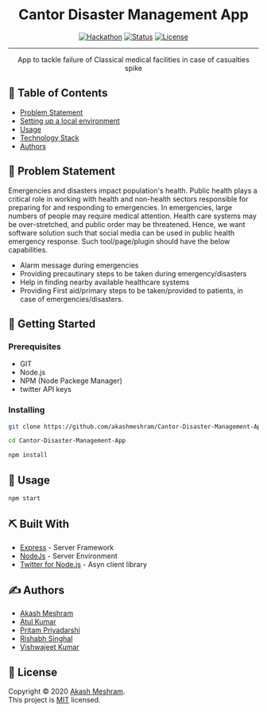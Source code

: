 <h1 align="center">Cantor Disaster Management App</h1>

<div align="center">

  [![Hackathon](https://img.shields.io/badge/hackathon-SIH-orange.svg)](https://www.sih.gov.in/) 
  [![Status](https://img.shields.io/badge/status-active-success.svg)]()
  [![License](https://img.shields.io/badge/license-MIT-blue.svg)](LICENSE.md)

</div>

---

<p align="center"> App to tackle failure of Classical medical facilities in case of casualties spike
    <br> 
</p>

## 📝 Table of Contents
- [Problem Statement](#problem_statement)
- [Setting up a local environment](#getting_started)
- [Usage](#usage)
- [Technology Stack](#tech_stack)
- [Authors](#authors)

## 🧐 Problem Statement <a name = "problem_statement"></a>
Emergencies and disasters impact population's health. Public health plays a critical role in working with health and non-health sectors responsible for preparing for and responding to emergencies. In emergencies, large numbers of people may require medical attention. Health care systems may be over-stretched, and public order may be threatened. Hence, we want software solution such that social media can be used in public health emergency response. Such tool/page/plugin should have the below capabilities. 

- Alarm message during emergencies 
- Providing precautinary steps to be taken during emergency/disasters 
- Help in finding nearby available healthcare systems 
- Providing First aid/primary steps to be taken/provided to patients, in case of emergencies/disasters.

## 🏁 Getting Started <a name = "getting_started"></a>

### Prerequisites
- GIT
- Node.js
- NPM (Node Packege Manager)
- twitter API keys

### Installing
```sh
git clone https://github.com/akashmeshram/Cantor-Disaster-Management-App.git
```
```sh
cd Cantor-Disaster-Management-App
```
```sh
npm install
```

## 🎈 Usage <a name="usage"></a>
```sh
npm start
```

## ⛏️ Built With <a name = "tech_stack"></a>
- [Express](https://expressjs.com/) - Server Framework
- [NodeJs](https://nodejs.org/en/) - Server Environment
- [Twitter for Node.js](https://www.npmjs.com/package/twitter) - Asyn client library

## ✍️ Authors <a name = "authors"></a>
- [Akash Meshram](https://github.com/akashmeshram)
- [Atul Kumar](https://github.com/)
- [Pritam Priyadarshi](https://github.com/)
- [Rishabh Singhal](https://github.com/rishabh30)
- [Vishwajeet Kumar](https://github.com/)

## 📝 License

Copyright © 2020 [ Akash Meshram](https://github.com/akashmeshram).<br />
This project is [MIT](https://github.com/akashmeshram/Cantor-Disaster-Management-App/blob/master/LICENSE) licensed.

